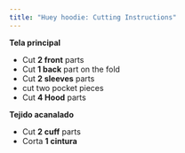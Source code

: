 ```yaml
---
title: "Huey hoodie: Cutting Instructions"
---
```


**Tela principal**

- Cut **2 front** parts
- Cut **1 back** part on the fold
- Cut **2 sleeves** parts
- cut two pocket pieces
- Cut **4 Hood** parts

**Tejido acanalado**

- Cut **2 cuff** parts
- Corta **1 cintura**
